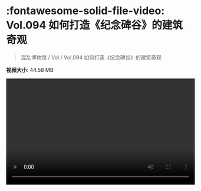 # :fontawesome-solid-file-video: Vol.094 如何打造《纪念碑谷》的建筑奇观

> 混乱博物馆 / Vol / Vol.094 如何打造《纪念碑谷》的建筑奇观

**视频大小**: 44.58 MB

<video id="V-b6d1e7feb016ec907abbe481b51e1f22" width="512" height="288" preload="none" playsinline webkit-playsinline></video>